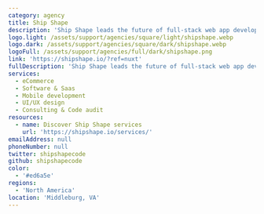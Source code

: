 ```yaml
---
category: agency
title: Ship Shape
description: 'Ship Shape leads the future of full-stack web app development. Our clients work with us because they are a one-stop boutique firm with over 25+ years combined experience - from full-stack engineering, to front-end to back-end design and more.'
logo.light: /assets/support/agencies/square/light/shipshape.webp
logo.dark: /assets/support/agencies/square/dark/shipshape.webp
logoFull: /assets/support/agencies/full/dark/shipshape.png
link: 'https://shipshape.io/?ref=nuxt'
fullDescription: 'Ship Shape leads the future of full-stack web app development. Our clients work with us because we are a one-stop boutique firm with over 25+ years combined experience - from full-stack engineering, to front-end to back-end design and more. When you bring your idea to us, it''s smooth sailing.'
services:
  - eCommerce
  - Software & Saas
  - Mobile development
  - UI/UX design
  - Consulting & Code audit
resources:
  - name: Discover Ship Shape services
    url: 'https://shipshape.io/services/'
emailAddress: null
phoneNumber: null
twitter: shipshapecode
github: shipshapecode
color:
  - '#ed6a5e'
regions:
  - 'North America'
location: 'Middleburg, VA'
---
```

